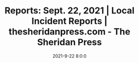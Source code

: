---
"title": "Reports: Sept. 22, 2021 | Local Incident Reports | thesheridanpress.com - The Sheridan Press"
"date": "2021-9-22 8:0:0"
"feed_name": "GOOGLENEWSINDUSTRIAL"
"feed_website": "https://news.google.com/search?q=industrial%2Bincident&hl=en-US&gl=US&ceid=US:en"
"feed_rss": "https://news.google.com/rss/search?q=industrial%2Bincident&hl=en-US&gl=US&ceid=US:en"
"link": "https://www.thesheridanpress.com/news/local-incident-reports/reports-sept-22-2021/article_05a23872-1b13-11ec-bb44-930fa6588c50.html"
"file": "_posts/2021-1-1-d03da4e4cdfd4dc48044472927280d276b930b5b.md"
"accident": "1"
"drilling": "0"
"dead": "0"
"injured": "0"
"where": "unknown site"
"place": "unknown place"
---